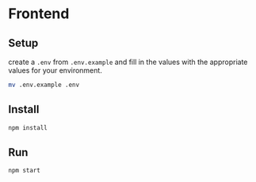 # Frontend

## Setup

create a `.env` from `.env.example` and fill in the values with the appropriate values for your environment.

```bash
mv .env.example .env
```

## Install

```bash
npm install
```

## Run

```bash
npm start
```
